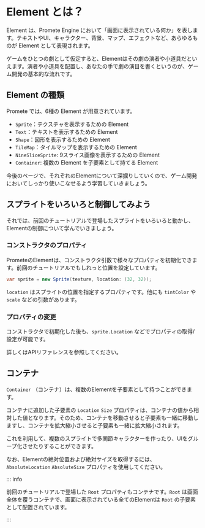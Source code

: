# Element とは？

Element は、Promete Engine において「画面に表示されている何か」を表します。テキストやUI、キャラクター、背景、マップ、エフェクトなど、あらゆるものが Element として表現されます。

ゲームをひとつの劇として仮定すると、Elementはその劇の演者や小道具だといえます。演者や小道具を配置し、あなたの手で劇の演目を書くというのが、ゲーム開発の基本的な流れです。

## Element の種類

Promete では、6種の Element が用意されています。

- `Sprite`：テクスチャを表示するための Element
- `Text`：テキストを表示するための Element
- `Shape`：図形を表示するための Element
- `TileMap`：タイルマップを表示するための Element
- `NineSliceSprite`: 9スライス画像を表示するための Element
- `Container`: 複数の Element を子要素として持てる Element

今後のページで、それぞれのElementについて深掘りしていくので、ゲーム開発においてしっかり使いこなせるよう学習していきましょう。

## スプライトをいろいろと制御してみよう

それでは、前回のチュートリアルで登場したスプライトをいろいろと動かし、Elementの制御について学んでいきましょう。

### コンストラクタのプロパティ

PrometeのElementは、コンストラクタ引数で様々なプロパティを初期化できます。前回のチュートリアルでもしれっと位置を設定しています。

```csharp
var sprite = new Sprite(texture, location: (32, 32));
```

`location` はスプライトの位置を指定するプロパティです。他にも `tintColor` や `scale` などの引数があります。

### プロパティの変更

コンストラクタで初期化した後も、`sprite.Location` などでプロパティの取得/設定が可能です。

詳しくはAPIリファレンスを参照してください。

## コンテナ

`Container` （コンテナ）は、複数のElementを子要素として持つことができます。

コンテナに追加した子要素の `Location` `Size` プロパティは、コンテナの値から相対した値となります。そのため、コンテナを移動させると子要素も一緒に移動しますし、コンテナを拡大縮小させると子要素も一緒に拡大縮小されます。

これを利用して、複数のスプライトで多関節キャラクターを作ったり、UIをグループ化させたりすることができます。

なお、Elementの絶対位置および絶対サイズを取得するには、 `AbsoluteLocation` `AbsoluteSize` プロパティを使用してください。

::: info

前回のチュートリアルで登場した `Root` プロパティもコンテナです。`Root` は画面全体を覆うコンテナで、画面に表示されている全てのElementは `Root` の子要素として配置されています。

:::
